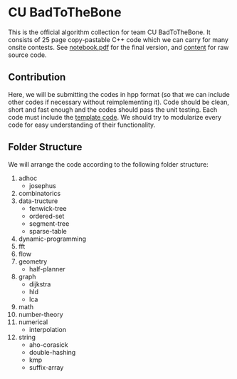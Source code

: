 # CU BadToTheBone

This is the official algorithm collection for team CU BadToTheBone. It consists of 25 page copy-pastable C++ code which we can carry for many onsite contests. See [notebook.pdf](https://github.com/ludehsar/Competitive-Programming/blob/master/CU_BadToTheBone/notebook.pdf) for the final version, and [content](https://github.com/ludehsar/Competitive-Programming/blob/master/CU_BadToTheBone/content) for raw source code.

## Contribution

Here, we will be submitting the codes in hpp format (so that we can include other codes if necessary without reimplementing it). Code should be clean, short and fast enough and the codes should pass the unit testing. Each code must include the [template code](). We should try to modularize every code for easy understanding of their functionality.

## Folder Structure

We will arrange the code according to the following folder structure:

1. adhoc
    * josephus
2. combinatorics
3. data-tructure
    * fenwick-tree
    * ordered-set
    * segment-tree
    * sparse-table
4. dynamic-programming
5. fft
6. flow
7. geometry
    * half-planner
8. graph
    * dijkstra
    * hld
    * lca
9. math
10. number-theory
11. numerical
    * interpolation
12. string
    * aho-corasick
    * double-hashing
    * kmp
    * suffix-array
